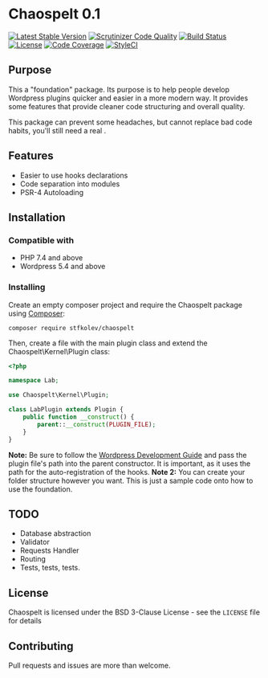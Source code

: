 # Chaospelt 0.1

[![Latest Stable Version](https://img.shields.io/packagist/v/stfkolev/chaospelt.svg?style=flat-square)](https://packagist.org/packages/stfkolev/chaospelt) 
[![Scrutinizer Code Quality](https://scrutinizer-ci.com/g/stfkolev/chaospelt/badges/quality-score.png?b=master)](https://scrutinizer-ci.com/g/stfkolev/chaospelt/?branch=master)
[![Build Status](https://scrutinizer-ci.com/g/stfkolev/chaospelt/badges/build.png?b=master)](https://scrutinizer-ci.com/g/stfkolev/chaospelt/build-status/master)
[![License](https://img.shields.io/badge/license-BSD_3_Clause-brightgreen.svg?style=flat-square)](LICENSE) 
[![Code Coverage](https://scrutinizer-ci.com/g/stfkolev/chaospelt/badges/coverage.png?b=master)](https://scrutinizer-ci.com/g/stfkolev/chaospelt/?branch=master)
[![StyleCI](https://github.styleci.io/repos/472332711/shield?branch=master)](https://github.styleci.io/repos/472332711?branch=master)

## Purpose

This a "foundation" package. Its purpose is to help people develop Wordpress plugins quicker and easier in a more modern way. It provides some features that provide cleaner code structuring and overall quality.

This package can prevent some headaches, but cannot replace bad code habits, you'll still need a real . 

## Features

* Easier to use hooks declarations
* Code separation into modules
* PSR-4 Autoloading


## Installation

### Compatible with

- PHP 7.4 and above
- Wordpress 5.4 and above

### Installing

Create an empty composer project and require the Chaospelt package using [Composer](https://getcomposer.org/doc/01-basic-usage.md):

```
composer require stfkolev/chaospelt
```

Then, create a file with the main plugin class and extend the Chaospelt\Kernel\Plugin class:

```php
<?php

namespace Lab;

use Chaospelt\Kernel\Plugin;

class LabPlugin extends Plugin {
    public function __construct() {
        parent::__construct(PLUGIN_FILE);
    }
}
```
**Note:** Be sure to follow the [Wordpress Development Guide](https://developer.wordpress.org/plugins/intro/) and pass the plugin file's path into the parent constructor. It is important, as it uses the path for the auto-registration of the hooks.
**Note 2:** You can create your folder structure however you want. This is just a sample code onto how to use the foundation.


## TODO

- Database abstraction
- Validator
- Requests Handler
- Routing
- Tests, tests, tests.

## License

Chaospelt is licensed under the BSD 3-Clause License - see the `LICENSE` file for details

## Contributing

Pull requests and issues are more than welcome.
